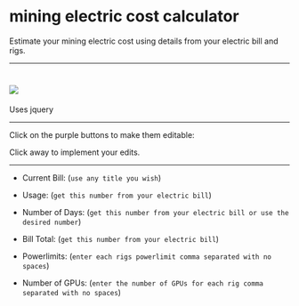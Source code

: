 # mining electric cost calculator

Estimate your mining electric cost using details from your electric bill and rigs.

---

# ![](electric_cost_calculator.png)

Uses jquery 

---

Click on the purple buttons to make them editable:

Click away to implement your edits.

---

- Current Bill: (`use any title you wish`)

- Usage: (`get this number from your electric bill`)

- Number of Days: (`get this number from your electric bill or use the desired number`)

- Bill Total: (`get this number from your electric bill`)

- Powerlimits: (`enter each rigs powerlimit comma separated with no spaces`)

- Number of GPUs: (`enter the number of GPUs for each rig comma separated with no spaces`)
